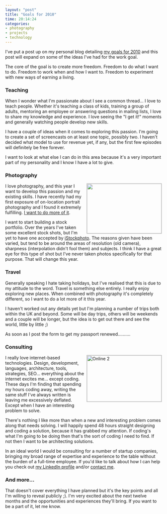 ```yaml
---
layout: "post"
title: "Goals for 2010"
time: 20:14:24
categories:
- photography
- projects
- technology
---
```

I've put a post up on my personal blog detailing <a href="http://tastingtheacorn.com/goals-for-2010">my goals for 2010</a> and this post will expand on some of the ideas I've had for the work goal.

The core of the goal is to create more freedom. Freedom to do what I want to do. Freedom to work when and how I want to. Freedom to experiment with new ways of earning a living.

<h3>Teaching</h3>

When I wonder what I'm passionate about I see a common thread... I love to teach people. Whether it's teaching a class of kids, training a group of adults, mentoring an employee or answering questions in mailing lists, I love to share my knowledge and experience. I love seeing the "I get it!" moments and generally watching people develop new skills.

I have a couple of ideas when it comes to exploring this passion. I'm going to create a set of screencasts on at least one topic, possibly two. I haven't decided what model to use for revenue yet, if any, but the first few episodes will definitely be free forever.

I want to look at what else I can do in this area because it's a very important part of my personality and I know I have a lot to give.

<h3>Photography</h3>

<div style="float: right; padding-left: 8px; padding-bottom: 4px;"><a title="View '' on Flickr.com" href="http://www.flickr.com/photos/7913872@N03/3974560256"><img style="border: 1px solid #bebebe;" src="http://farm3.static.flickr.com/2603/3974560256_195892053d_m.jpg" border="0" alt="" width="240" height="160" /></a></div> I love photography, and this year I want to develop this passion and my existing skills. I have recently had my first exposure of on-location portrait photography and I found it extremely fulfilling. <a href="/2009/11/26/in-search-of-models/">I want to do more of it</a>.

I want to start building a stock portfolio. Over the years I've taken some excellent stock shots, but I'm yet to have one accepted by <a href="http://www.istockphoto.com/">iStockphoto</a>. The reasons given have been varied, but tend to be around the areas of resolution (old camera), sharpness (interpolation didn't fool them) and subjects. I think I have a great eye for this type of shot but I've never taken photos specifically for that purpose. That will change this year.

<h3>Travel</h3>

Generally speaking I hate taking holidays, but I've realised that this is due to my attitude to the word. Travel is something else entirely. I really enjoy exploring new places. When combined with photography it's completely different, so I want to do a lot more of it this year.

I haven't worked out any details yet but I'm planning a number of trips both within the UK and beyond. Some will be day trips, others will be weekends and a couple will be longer, but the idea is to get out there and see the world, little by little ;)

As soon as I post the form to get my passport renewed..........

<h3>Consulting</h3>

<div style="float: right; padding-left: 8px; padding-bottom: 4px;"><a title="View 'Online 2' on Flickr.com" href="http://www.flickr.com/photos/7913872@N03/481929512"><img style="border: 1px solid #bebebe;" src="http://farm1.static.flickr.com/172/481929512_f76fa4d5c9_m.jpg" border="0" alt="Online 2" width="240" height="149" /></a></div> I really love internet-based technologies. Design, development, languages, architecture, tools, strategies, SEO... everything about the internet excites me... except coding. These days I'm finding that spending my hours coding away, writing the same stuff I've always written is leaving me excessively deflated. Except when I have an interesting problem to solve.

There's nothing I like more than when a new and interesting problem comes along that needs solving. I will happily spend 48 hours straight designing and coding a solution, because it has grabbed my attention. If coding's what I'm going to be doing then that's the sort of coding I need to find. If not then I want to be architecting solutions.</p> <p>In an ideal world I would be consulting for a number of startup companies, bringing my broad range of expertise and experience to the table without the burden of a full-time employee. If you'd like to talk about how I can help you check out <a href="http://uk.linkedin.com/in/stuartdallas">my LinkedIn profile</a> and/or <a href="http://3ft9.com/contact/">contact me</a>.

<h3>And more...</h3>

That doesn't cover everything I have planned but it's the key points and all I'm willing to reveal publicly ;). I'm very excited about the next twelve months and the opportunities and experiences they'll bring. If you want to be a part of it, let me know.
